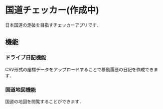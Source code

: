 # 国道チェッカー(作成中)
日本国道の走破を目指すチェッカーアプリです．
## 機能
### ドライブ日記機能
CSV形式の座標データをアップロードすることで移動履歴の日記を作成できます．
### 国道地図機能
国道の地図を閲覧することができます．